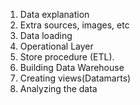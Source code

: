 1. Data explanation
2. Extra sources, images, etc
3. Data loading
4. Operational Layer
5. Store procedure (ETL).
6. Building Data Warehouse
7. Creating views(Datamarts)
8. Analyzing the data
